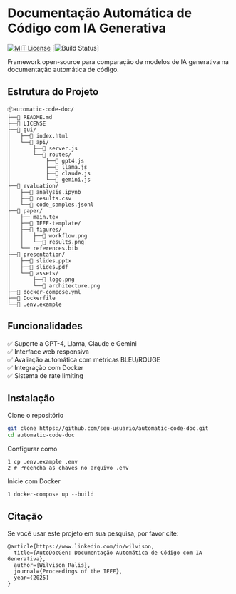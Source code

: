 # Documentação Automática de Código com IA Generativa

[![MIT License](https://img.shields.io/badge/license-MIT-green)](LICENSE)
[![Build Status](https://img.shields.io/badge/build-passing-brightgreen)]

Framework open-source para comparação de modelos de IA generativa na documentação automática de código.

## Estrutura do Projeto
```
📦automatic-code-doc/
├──📜 README.md
├──📜 LICENSE
├──📂 gui/
│   ├──📜 index.html
│   └──📂 api/
│       ├──📜 server.js
│       └──📂 routes/
│           ├──📜 gpt4.js
│           ├──📜 llama.js
│           ├──📜 claude.js
│           └──📜 gemini.js
├──📂 evaluation/
│   ├──📜 analysis.ipynb
│   ├──📜 results.csv
│   └──📜 code_samples.jsonl
├──📂 paper/
│   ├── main.tex
│   ├──📂 IEEE-template/
│   ├──📂 figures/
│   │   ├──📜 workflow.png
│   │   └──📜 results.png
│   └── references.bib
├──📂 presentation/
│   ├──📜 slides.pptx
│   ├──📜 slides.pdf
│   └──📂 assets/
│       ├──📜 logo.png
│       └──📜 architecture.png
├──📜 docker-compose.yml
├──📜 Dockerfile
└──📜 .env.example
```

## Funcionalidades
✅ Suporte a GPT-4, Llama, Claude e Gemini  
✅ Interface web responsiva  
✅ Avaliação automática com métricas BLEU/ROUGE  
✅ Integração com Docker  
✅ Sistema de rate limiting  

## Instalação
Clone o repositório
```bash
git clone https://github.com/seu-usuario/automatic-code-doc.git
cd automatic-code-doc
```

Configurar como
```
1 cp .env.example .env
2 # Preencha as chaves no arquivo .env
```

Inicie com Docker
```
1 docker-compose up --build
```
## Citação

Se você usar este projeto em sua pesquisa, por favor cite:

```
@article{https://www.linkedin.com/in/wilvison,
  title={AutoDocGen: Documentação Automática de Código com IA Generativa},
  author={Wilvison Ralis},
  journal={Proceedings of the IEEE},
  year={2025}
}
```
